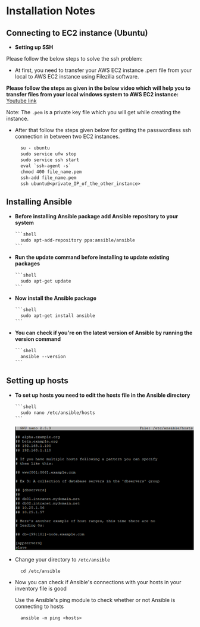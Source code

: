 # Installation Notes

## Connecting to EC2 instance (Ubuntu)
- **Setting up SSH**

Please follow the below steps to solve the ssh problem:  
  - At first, you need to transfer your AWS EC2 instance .pem file from your local to AWS EC2 instance using Filezilla software.  

**Please follow the steps as given in the below video which will help you to transfer files from your local windows system to AWS EC2 instance:**
[Youtube link](https://www.youtube.com/watch?v=Qxs7CYguo70)

Note:
The ```.pem``` is a private key file which you will get while creating the instance.
  - After that follow the steps given below for getting the passwordless ssh connection in between two EC2 instances.
    ```shell
      su - ubuntu
      sudo service ufw stop
      sudo service ssh start
      eval `ssh-agent -s`
      chmod 400 file_name.pem
      ssh-add file_name.pem
      ssh ubuntu@<private_IP_of_the_other_instance>
    ```

## Installing Ansible
- **Before installing Ansible package add Ansible repository to your system**

      ```shell
        sudo apt-add-repository ppa:ansible/ansible
      ```

- **Run the update command before installing to update existing packages**

      ```shell
        sudo apt-get update
      ```

- **Now install the Ansible package**

      ```shell
        sudo apt-get install ansible
      ```

- **You can check if you're on the latest version of Ansible by running the version command**

      ```shell
        ansible --version
      ```

## Setting up hosts
- **To set up hosts you need to edit the hosts file in the Ansible directory**

      ```shell
        sudo nano /etc/ansible/hosts
      ```

  ![](img/hosts.png)

- Change your directory to ```/etc/ansible``` 

  ```shell
    cd /etc/ansible
  ```

- Now you can check if Ansible's connections with your hosts in your inventory file is good

  Use the Ansible's ping module to check whether or not Ansible is connecting to hosts

    ```shell
      ansible -m ping <hosts>
    ```